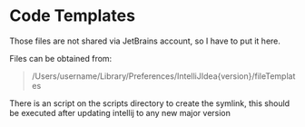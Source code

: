 # Code Templates
Those files are not shared via JetBrains account, so I have to put it here.

Files can be obtained from: 
> /Users/username/Library/Preferences/IntelliJIdea{version}/fileTemplates

There is an script on the scripts directory to create the symlink, this should be executed after updating intellij to any new major version